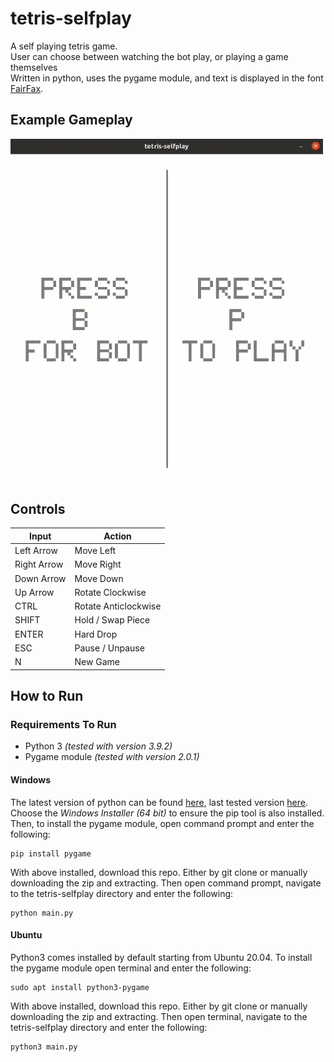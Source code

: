 # tetris-selfplay
A self playing tetris game. <br/>
User can choose between watching the bot play, or playing a game themselves<br/>
Written in python, uses the pygame module, and text is displayed in the font [FairFax](https://github.com/kreativekorp/open-relay/tree/master/Fairfax).

## **Example Gameplay**
<p align="Left">
<img align="center" src="/examples/menus.gif" alt="Demo of game modes" title="Game Modes" width="500"><br \>
</p>

## **Controls** 
| Input         | Action               |
| ------------- | -------------------- |
| Left Arrow    | Move Left            |
| Right Arrow   | Move Right           |
| Down Arrow    | Move Down            |
| Up Arrow      | Rotate Clockwise     |
| CTRL          | Rotate Anticlockwise |
| SHIFT         | Hold / Swap Piece    |
| ENTER         | Hard Drop            |
| ESC           | Pause / Unpause      |
| N             | New Game             |

 ## How to Run
 
 ### Requirements To Run
  - Python 3 *(tested with version 3.9.2)*
  - Pygame module *(tested with version 2.0.1)*

  #### Windows
  The latest version of python can be found [here](https://www.python.org/downloads/windows/), last tested version [here](https://www.python.org/downloads/release/python-392/). Choose the *Windows Installer (64 bit)* to ensure the pip tool is also installed. Then, to install the pygame module, open command prompt and enter the following:
  ```
  pip install pygame
  ```
  With above installed, download this repo. Either by git clone or manually downloading the zip and extracting. Then open command prompt, navigate to the tetris-selfplay directory and enter the following:
  ```
  python main.py
  ```
 #### Ubuntu
  Python3 comes installed by default starting from Ubuntu 20.04. 
  To install the pygame module open terminal and enter the following:
  ```
  sudo apt install python3-pygame
  ```
  With above installed, download this repo. Either by git clone or manually downloading the zip and extracting. Then open terminal, navigate to the tetris-selfplay directory and enter the following:
  ```
  python3 main.py
  ```



